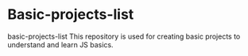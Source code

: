 # Basic-projects-list
basic-projects-list
This repository is used  for creating basic projects to understand and learn JS basics.

